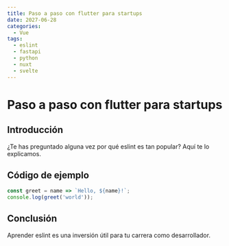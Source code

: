 ```yaml
---
title: Paso a paso con flutter para startups
date: 2027-06-28
categories:
  - Vue
tags:
  - eslint
  - fastapi
  - python
  - nuxt
  - svelte
---
```


# Paso a paso con flutter para startups

## Introducción

¿Te has preguntado alguna vez por qué eslint es tan popular? Aquí te lo explicamos.

## Código de ejemplo

```javascript
const greet = name => `Hello, ${name}!`;
console.log(greet('world'));
```

## Conclusión

Aprender eslint es una inversión útil para tu carrera como desarrollador.
